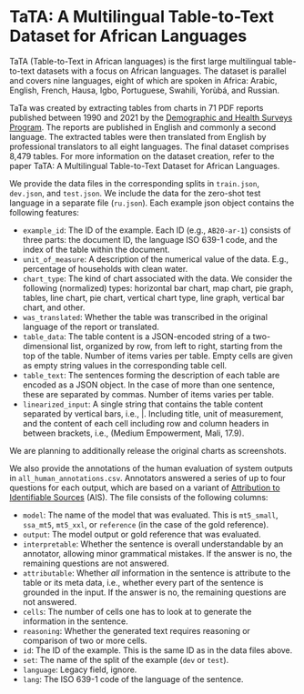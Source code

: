 # TaTA: A Multilingual Table-to-Text Dataset for African Languages

TaTA (Table-to-Text in African languages) is the first large multilingual table-to-text
datasets with a focus on African languages. The dataset is parallel and covers nine languages, 
eight of which are spoken in Africa: Arabic, English, French, Hausa, Igbo, Portuguese, Swahili, 
Yorùbá, and Russian.

TaTa was created by extracting tables from charts in 71 PDF reports published between 
1990 and 2021 by the [Demographic and Health Surveys Program](https://dhsprogram.com/).
The reports are published in English and commonly a second language. The extracted tables
were then translated from English by professional translators to all eight languages. The final dataset
comprises 8,479 tables. For more information on the dataset creation, refer to the paper 
TaTA: A Multilingual Table-to-Text Dataset for African Languages.

We provide the data files in the corresponding splits in `train.json`, `dev.json`, and `test.json`. We include the data for the zero-shot test language in a separate file (`ru.json`). Each example json object contains the following features:

- `example_id`: The ID of the example. Each ID (e.g., `AB20-ar-1`) consists of three parts: the document ID, the language ISO 639-1 code, and the index of the table within the document.
- `unit_of_measure`: A description of the numerical value of the data. E.g., percentage of households with clean water.
- `chart_type`: The kind of chart associated with the data. We consider the following (normalized) types: horizontal bar chart, map chart, pie graph, tables, line chart, pie chart, vertical chart type, line graph, vertical bar chart, and other.
- `was_translated`: Whether the table was transcribed in the original language of the report or translated.
- `table_data`: The table content is a JSON-encoded string of a two-dimensional list, organized by row, from left to right, starting from the top of the table. Number of items varies per table. Empty cells are given as empty string values in the corresponding table cell.
- `table_text`: The sentences forming the description of each table are encoded as a JSON object. In the case of more than one sentence, these are separated by commas. Number of items varies per table.
- `linearized_input`:  A single string that contains the table content separated by vertical bars, i.e., |. Including title, unit of measurement, and the content of each cell including row and column headers in between brackets, i.e., (Medium Empowerment, Mali, 17.9).

We are planning to additionally release the original charts as screenshots.

We also provide the annotations of the human evaluation of system outputs in `all_human_annotations.csv`. Annotators answered a series of up to four questions for each output, which are based on a variant of [Attribution to Identifiable Sources](https://arxiv.org/abs/2112.12870) (AIS). The file consists of the following columns:

- `model`: The name of the model that was evaluated. This is `mt5_small`, `ssa_mt5`, `mt5_xxl`, or `reference` (in the case of the gold reference).
- `output`: The model output or gold reference that was evaluated.
- `interpretable`: Whether the sentence is overall understandable by an annotator, allowing minor grammatical mistakes. If the answer is no, the remaining questions are not answered.
- `attributable`: Whether *all* information in the sentence is attribute to the table or its meta data, i.e., whether every part of the sentence is grounded in the input. If the answer is no, the remaining questions are not answered.
- `cells`: The number of cells one has to look at to generate the information in the sentence.
- `reasoning`: Whether the generated text requires reasoning or comparison of two or more cells.
- `id`: The ID of the example. This is the same ID as in the data files above.
- `set`: The name of the split of the example (`dev` or `test`).
- `language`: Legacy field, ignore.
- `lang`: The ISO 639-1 code of the language of the sentence.
